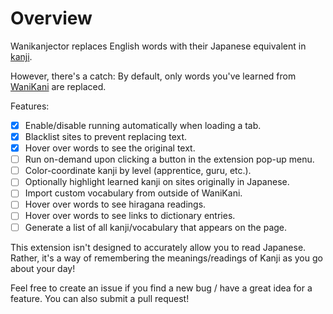 # Overview
Wanikanjector replaces English words with their Japanese equivalent in [kanji](https://en.wikipedia.org/wiki/Kanji).

However, there's a catch: By default, only words you've learned from [WaniKani](https://www.wanikani.com) are replaced.

Features:
- [x] Enable/disable running automatically when loading a tab.
- [x] Blacklist sites to prevent replacing text.
- [x] Hover over words to see the original text.
- [ ] Run on-demand upon clicking a button in the extension pop-up menu.
- [ ] Color-coordinate kanji by level (apprentice, guru, etc.).
- [ ] Optionally highlight learned kanji on sites originally in Japanese.
- [ ] Import custom vocabulary from outside of WaniKani.
- [ ] Hover over words to see hiragana readings.
- [ ] Hover over words to see links to dictionary entries.
- [ ] Generate a list of all kanji/vocabulary that appears on the page.

This extension isn't designed to accurately allow you to read Japanese.
Rather, it's a way of remembering the meanings/readings of Kanji as you go about your day!

Feel free to create an issue if you find a new bug / have a great idea for a feature.
You can also submit a pull request!
